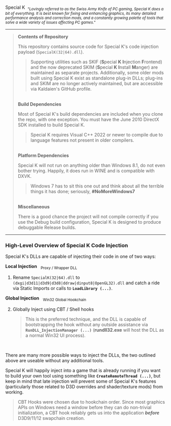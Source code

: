 Special K&nbsp;&nbsp;<sub>*"Lovingly referred to as the Swiss Army Knife of PC gaming, Special K does a bit of everything. It is best known for fixing and enhancing graphics, its many detailed performance analysis and correction mods, and a constantly growing palette of tools that solve a wide variety of issues affecting PC games."*</sub><hr>
>**Contents of Repository**
>
>This repository contains source code for Special K's code injection payload (`SpecialK(32|64).dll`).
>>Supporting utilities such as SKIF (**S**pecial **K** **I**njection **F**rontend) and the now deprecated SKIM (**S**pecial **K** **I**nstall **M**anger) are maintained as separate projects. Additionally, some older mods built using Special K exist as standalone plug-in DLLs; plug-ins and SKIM are no longer actively maintained, but are accessible via Kaldaien's GitHub profile.
>
><br>**Build Dependencies**
>
> Most of Special K's build dependencies are included when you clone the repo, with one exception. You must have the June 2010 DirectX SDK installed to build Special K.
> 
>> Special K requires Visual C++ 2022 or newer to compile due to language features not present in older compilers.
>
><br>**Platform Dependencies**
>
> Special K will not run on anything older than Windows 8.1, do not even bother trying. Happily, it does run in WINE and is compatible with DXVK.
> >Windows 7 has to sit this one out and think about all the terrible things it has done; seriously, **#NoMoreWindows7**<br>
>
><br>**Miscellaneous**
>
>There is a good chance the project will not compile correctly if you use the Debug build configuration, Special K is designed to produce debuggable Release builds.
<hr>

### High-Level Overview of Special K Code Injection

Special K's DLLs are capable of injecting their code in one of two ways:

**Local Injection**&nbsp;&nbsp;&nbsp;<sub>Proxy / Wrapper DLL</sub>
1. Rename `SpecialK(32|64).dll` to `(dxgi|d3d11|d3d9|d3d8|ddraw|dinput8|OpenGL32).dll` and catch a ride via Static Imports or calls to **`LoadLibrary (...)`**.

**Global Injection**&nbsp;&nbsp;&nbsp;<sub>Win32 Global Hookchain</sub>

2. Globally Inject using CBT / Shell hooks
	>This is the preferred technique, and the DLL is capable of bootstrapping the hook without any outside assistance via **`RunDLL_InjectionManager (...)`** (**rundll32.exe** will host the DLL as a normal Win32 UI process).
	
<br>

There are many more possible ways to inject the DLLs, the two outlined above are useable without any additional tools.

Special K will happily inject into a game that is already running if you want to build your own tool using something like **`CreateRemoteThread (...)`**, but keep in mind that late injection will prevent some of Special K's features (particularly those related to D3D overrides and shader/texture mods) from working.

> CBT Hooks were chosen due to hookchain order. Since most graphics APIs on Windows need a window before they can do non-trivial initialization, a CBT hook reliably gets us into the application ***before*** D3D9/11/12 swapchain creation.